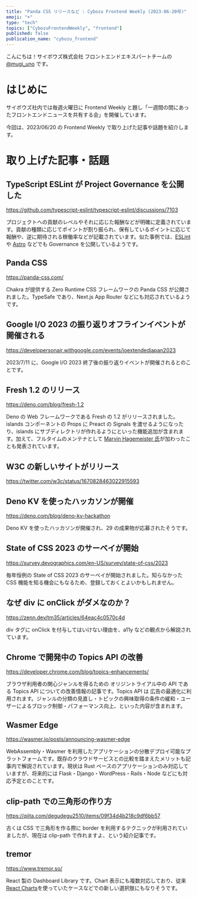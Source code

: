 ```yaml
---
title: "Panda CSS リリースなど : Cybozu Frontend Weekly (2023-06-20号)"
emoji: "☂️"
type: "tech"
topics: ["CybozuFrontendWeekly", "frontend"]
published: false
publication_name: "cybozu_frontend"
---
```


こんにちは！サイボウズ株式会社 フロントエンドエキスパートチームの [@mugi_uno](https://twitter.com/mugi_uno) です。

# はじめに

サイボウズ社内では毎週火曜日に Frontend Weekly と題し「一週間の間にあったフロントエンドニュースを共有する会」を開催しています。

今回は、2023/06/20 の Frontend Weekly で取り上げた記事や話題を紹介します。

# 取り上げた記事・話題

## TypeScript ESLint が Project Governance を公開した

https://github.com/typescript-eslint/typescript-eslint/discussions/7103

プロジェクトへの貢献のレベルやそれに応じた報酬などが明確に定義されています。貢献の種類に応じてポイントが割り振られ、保有しているポイントに応じて報酬や、逆に期待される稼働率などが記載されています。似た事例では、[ESLint](https://eslint.org/docs/latest/contribute/governance) や [Astro](https://github.com/withastro/.github/blob/main/GOVERNANCE.md) などでも Governance を公開しているようです。

## Panda CSS

https://panda-css.com/

Chakra が提供する Zero Runtime CSS フレームワークの Panda CSS が公開されました。TypeSafe であり、Next.js App Router などにも対応されているようです。

## Google I/O 2023 の振り返りオフラインイベントが開催される

https://developersonair.withgoogle.com/events/ioextendedjapan2023

2023/7/11 に、Google I/O 2023 終了後の振り返りイベントが開催されるとのことです。

## Fresh 1.2 のリリース

https://deno.com/blog/fresh-1.2

Deno の Web フレームワークである Fresh の 1.2 がリリースされました。islands コンポーネントの Props に Preact の Signals を渡せるようになったり、islands にサブディレクトリが作れるようにといった機能追加が含まれます。加えて、フルタイムのメンテナとして [Marvin Hagemeister 氏](https://marvinh.dev/)が加わったことも発表されています。

## W3C の新しいサイトがリリース

https://twitter.com/w3c/status/1670828463022915593

## Deno KV を使ったハッカソンが開催

https://deno.com/blog/deno-kv-hackathon

Deno KV を使ったハッカソンが開催され、29 の成果物が応募されたそうです。

## State of CSS 2023 のサーベイが開始

https://survey.devographics.com/en-US/survey/state-of-css/2023

毎年恒例の State of CSS 2023 のサーベイが開始されました。知らなかった CSS 機能を知る機会にもなるため、登録しておくとよいかもしれません。

## なぜ div に onClick がダメなのか？

https://zenn.dev/tm35/articles/64eac4c0570c4d

div タグに onClick を付与してはいけない理由を、a11y などの観点から解説されています。

## Chrome で開発中の Topics API の改善

https://developer.chrome.com/blog/topics-enhancements/

ブラウザ利用者の関心ジャンルを得るための オリジントライアル中の API である Topics API についての改善情報の記事です。Topics API は 広告の最適化に利用されます。ジャンルの分類の見直し・トピックの興味取得の条件の緩和・ユーザーによるブロック制御・パフォーマンス向上、といった内容が含まれます。

## Wasmer Edge

https://wasmer.io/posts/announcing-wasmer-edge

WebAssembly・Wasmer を利用したアプリケーションの分散デプロイ可能なプラットフォームです。既存のクラウドサービスとの比較を踏まえたメリットも記事内で解説されています。現状は Rust ベースのアプリケーションのみ対応していますが、将来的には Flask・Django・WordPress・Rails・Node などにも対応予定とのことです。

## clip-path での三角形の作り方

https://qiita.com/degudegu2510/items/09f34d4b218c9df6bb57

古くは CSS で三角形を作る際に border を利用するテクニックが利用されていましたが、現在は clip-path で作れますよ、という紹介記事です。

## tremor

https://www.tremor.so/

React 製の Dashboard Library です。Chart 表示にも複数対応しており、従来[React Charts](https://react-charts.tanstack.com/)を使っていたケースなどでの新しい選択肢にもなりそうです。
